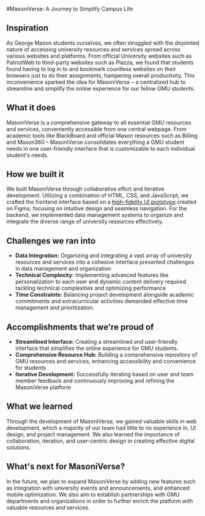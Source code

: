 #MasoniVerse: A Journey to Simplify Campus Life

## Inspiration
As George Mason students ourselves, we often struggled with the disjointed nature of accessing university resources and services spread across various websites and platforms. From official University websites such as PatriotWeb to third-party websites such as Piazza, we found that students found having to log in to and bookmark countless websites on their browsers just to do their assignments, hampering overall productivity. This inconvenience sparked the idea for MasoniVerse – a centralized hub to streamline and simplify the online experience for our fellow GMU students.

## What it does
MasoniVerse is a comprehensive gateway to all essential GMU resources and services, conveniently accessible from one central webpage. From academic tools like BlackBoard and official Mason resources such as Billing and Mason360 – MasoniVerse consolidates everything a GMU student needs in one user-friendly interface that is customizable to each individual student's needs.

## How we built it
We built MasoniVerse through collaborative effort and iterative development. Utilizing a combination of HTML, CSS, and JavaScript, we crafted the frontend interface based on a [high-fidelity UI prototype](https://www.figma.com/file/ngBtEafSR8xz6pUh9Fq1tS/MasonVerse-Website-Design?type=design&node-id=48%3A1448&mode=design&t=tyqmdy3RDgM2MIEx-1) created on Figma, focusing on intuitive design and seamless navigation. For the backend, we implemented data management systems to organize and integrate the diverse range of university resources effectively.

## Challenges we ran into
- **Data Integration:** Organizing and integrating a vast array of university resources and services into a cohesive interface presented challenges in data management and organization
- **Technical Complexity:** Implementing advanced features like personalization to each user and dynamic content delivery required tackling technical complexities and optimizing performance
- **Time Constraints:** Balancing project development alongside academic commitments and extracurricular activities demanded effective time management and prioritization.

## Accomplishments that we're proud of
- **Streamlined Interface:** Creating a streamlined and user-friendly interface that simplifies the online experience for GMU students.
- **Comprehensive Resource Hub:** Building a comprehensive repository of GMU resources and services, enhancing accessibility and convenience for students
- **Iterative Development:** Successfully iterating based on user and team member feedback and continuously improving and refining the MasoniVerse platform

## What we learned
Through the development of MasoniVerse, we gained valuable skills in web development, which a majority of our team had little to no experience in, UI design, and project management. We also learned the importance of collaboration, iteration, and user-centric design in creating effective digital solutions.

## What's next for MasoniVerse?
In the future, we plan to expand MasoniVerse by adding new features such as integration with university events and announcements, and enhanced mobile optimization. We also aim to establish partnerships with GMU departments and organizations in order to further enrich the platform with valuable resources and services.
